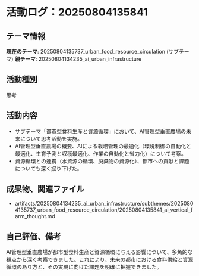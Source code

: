 # 活動ログ：20250804135841

## テーマ情報
**現在のテーマ**: 20250804135737_urban_food_resource_circulation (サブテーマ)
**親テーマ**: 20250804134235_ai_urban_infrastructure

## 活動種別
思考

## 活動内容
- サブテーマ「都市型食料生産と資源循環」において、AI管理型垂直農場の未来について思考活動を実施。
- AI管理型垂直農場の概要、AIによる栽培管理の最適化（環境制御の自動化と最適化、生育予測と収穫最適化、作業の自動化と省力化）について考察。
- 資源循環との連携（水資源の循環、廃棄物の資源化）、都市への貢献と課題についても深く掘り下げた。

## 成果物、関連ファイル
- artifacts/20250804134235_ai_urban_infrastructure/subthemes/20250804135737_urban_food_resource_circulation/20250804135841_ai_vertical_farm_thought.md

## 自己評価、備考
AI管理型垂直農場が都市型食料生産と資源循環に与える影響について、多角的な視点から深く考察できました。これにより、未来の都市における食料供給と資源循環のあり方と、その実現に向けた課題を明確に把握できました。
